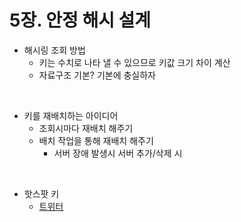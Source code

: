# 5장. 안정 해시 설계
- 해시링 조회 방법
  - 키는 수치로 나타 낼 수 있으므로 키값 크기 차이 계산
  - 자료구조 기본? 기본에 충실하자

<br>

- 키를 재배치하는 아이디어
  - 조회시마다 재배치 해주기
  - 배치 작업을 통해 재배치 해주기
    - 서버 장애 발생시 서버 추가/삭제 시

<br>

- 핫스팟 키
  - [트위터](https://d2.naver.com/helloworld/551588)
